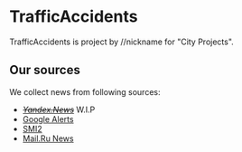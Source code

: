 # TrafficAccidents
TrafficAccidents is project by //nickname for "City Projects".

## Our sources
We collect news from following sources:
* *~~[Yandex.News](https://news.yandex.ru/)~~* W.I.P
* [Google Alerts](https://www.google.com/alerts)
* [SMI2](http://smi2.ru/)
* [Mail.Ru News](https://news.mail.ru)